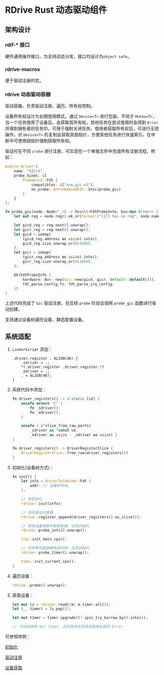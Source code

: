 # RDrive Rust 动态驱动组件

## 架构设计

### rdif-* 接口

硬件通用操作接口，为支持动态分发，接口均设计为`object safe`。

### rdrive-macros

便于驱动注册的宏。

### rdrive 动态驱动容器

驱动容器，负责驱动注册、遍历、所有权控制。

设备所有权设计为长期借用模式，通过 `Device<T>` 进行包装，不同于 `Mutex<T>`，当一个任务借用了设备后，会获取其所有权，其他任务在尝试借用时会得到 `Error` 并得到拥有者的任务ID，可用于强制关闭任务。借用者获取所有权后，可进行无锁操作。对 `Device<T>` 的复制会获取其弱指针，方便其他任务进行快速索引，在中断中可使用弱指针强制获取所有权。

驱动可在不同 `crate` 进行注册，可实现在一个单独文件中完成所有注册流程，例如：

```rust
module_driver!(
    name: "GICv3",
    probe_kinds: &[
        ProbeKind::Fdt {
            compatibles: &["arm,gic-v3"],
            on_probe: OnProbeKindFdt::Intc(probe_gic)
        }
    ]
);

fn probe_gic(node: Node<'_>) -> Result<FdtProbeInfo, Box<dyn Error>> {
    let mut reg = node.reg().ok_or(format!("[{}] has no reg", node.name))?;

    let gicd_reg = reg.next().unwrap();
    let gicr_reg = reg.next().unwrap();
    let gicd = iomap(
        (gicd_reg.address as usize).into(),
        gicd_reg.size.unwrap_or(0x1000),
    );
    let gicr = iomap(
        (gicr_reg.address as usize).into(),
        gicr_reg.size.unwrap_or(0x1000),
    );

    Ok(FdtProbeInfo {
        hardware: Box::new(Gic::new(gicd, gicr, Default::default())),
        fdt_parse_config_fn: fdt_parse_irq_config,
    })
}
```

上述代码完成了 `Gic` 驱动注册，在后续 `probe` 阶段会调用 `probe_gic` 函数进行驱动创建。

支持通过设备树遍历设备、静态配置设备。

## 系统适配

1. `LinkerScript` 添加：

    ```ld
    .driver.register : ALIGN(4K) {
        _sdriver = .;
        *(.driver.register .driver.register.*)
        _edriver = .;
        . = ALIGN(4K);
    }
    ```

2. 系统代码中添加：

    ```rust
    fn driver_registers() -> &'static [u8] {
        unsafe extern "C" {
            fn _sdriver();
            fn _edriver();
        }

        unsafe { &*slice_from_raw_parts(
            _sdriver as *const u8, 
            _edriver as usize - _sdriver as usize) }
    }

    fn driver_registers() -> DriverRegisterSlice {
        DriverRegisterSlice::from_raw(driver_registers())
    }

    ```

3. 初始化(设备树方式)：

    ```rust
    fn init() {
        let info = DriverInfoKind::Fdt {
            addr: // 设备树地址,
        };

        // 库初始化
        rdrive::init(info);

        // 添加驱动注册器
        rdrive::register_append(driver_registers().as_slice());

        // 其他设备依赖中断控制器，优先初始化
        rdrive::probe_intc().unwrap();

        irq::init_main_cpu();

        // 任务等功能依赖系统时钟，优先初始化
        rdrive::probe_timer().unwrap();

        time::init_current_cpu();
    }
    ```

4. 遍历设备：

    ```rust
    rdrive::probe().unwrap();
    ```

5. 获取设备：

    ```rust
    let mut ls = rdrive::read(|m| m.timer.all());
    let (_, timer) = ls.pop()?;

    let mut timer = timer.upgrade()?.spin_try_borrow_by(0.into());

    // 可自由使用 mut timer，此时其他任务尝试借用会返回 Error
    ```

可参照样例：

[初始化](https://github.com/qclic/sparreal-os/blob/main/crates/sparreal-kernel/src/driver/mod.rs)

[驱动注册](https://github.com/qclic/sparreal-os/blob/main/crates/sparreal-rt/src/arch/aarch64/gic/gic_v3.rs)

[设备获取](https://github.com/qclic/sparreal-os/blob/main/crates/sparreal-kernel/src/time/mod.rs)
